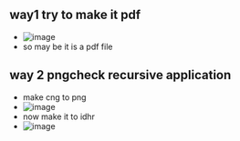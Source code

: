 ## way1 try to make it pdf
- ![image](https://github.com/m0wn1ka/ctf/assets/127676379/68442a80-cf9f-49b9-ba87-8ab780d5249a)
- so may be it is a pdf file
## way 2 pngcheck recursive application
- make cng to png
- ![image](https://github.com/m0wn1ka/ctf/assets/127676379/300d3fd2-64f0-472e-bcde-c8836e0e4536)
- now make it to idhr
- ![image](https://github.com/m0wn1ka/ctf/assets/127676379/c843ee3f-9aff-4324-85d7-7f5142c81cbf)
